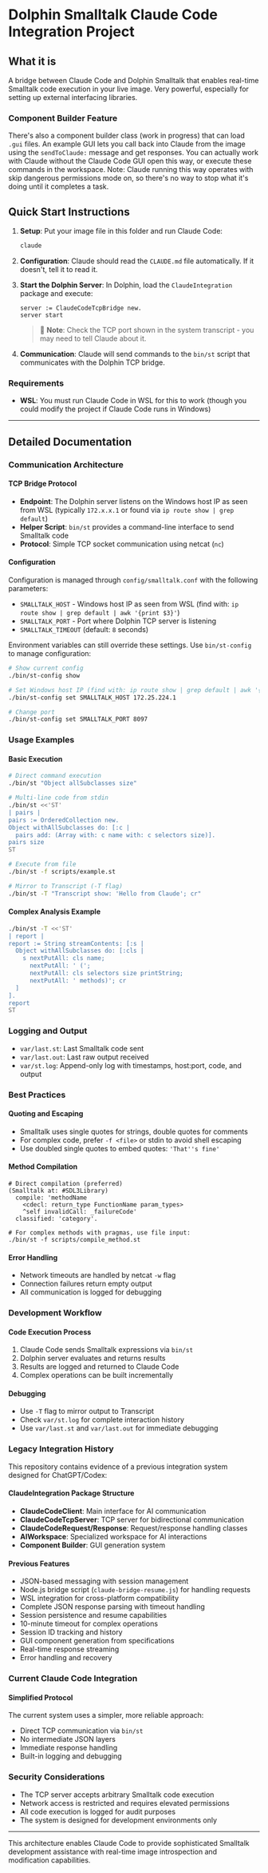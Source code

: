 # Dolphin Smalltalk Claude Code Integration Project

## What it is

A bridge between Claude Code and Dolphin Smalltalk that enables real-time Smalltalk code execution in your live image. Very powerful, especially for setting up external interfacing libraries.

### Component Builder Feature

There's also a component builder class (work in progress) that can load `.gui` files. An example GUI lets you call back into Claude from the image using the `sendToClaude:` message and get responses. You can actually work with Claude without the Claude Code GUI open this way, or execute these commands in the workspace. Note: Claude running this way operates with skip dangerous permissions mode on, so there's no way to stop what it's doing until it completes a task.

## Quick Start Instructions

1. **Setup**: Put your image file in this folder and run Claude Code:
   ```bash
   claude
   ```

2. **Configuration**: Claude should read the `CLAUDE.md` file automatically. If it doesn't, tell it to read it.

3. **Start the Dolphin Server**: In Dolphin, load the `ClaudeIntegration` package and execute:
   ```smalltalk
   server := ClaudeCodeTcpBridge new. 
   server start
   ```
   
   > 📝 **Note**: Check the TCP port shown in the system transcript - you may need to tell Claude about it.

4. **Communication**: Claude will send commands to the `bin/st` script that communicates with the Dolphin TCP bridge.

### Requirements

- **WSL**: You must run Claude Code in WSL for this to work (though you could modify the project if Claude Code runs in Windows)

---

## Detailed Documentation

### Communication Architecture

#### TCP Bridge Protocol
- **Endpoint**: The Dolphin server listens on the Windows host IP as seen from WSL (typically `172.x.x.1` or found via `ip route show | grep default`)
- **Helper Script**: `bin/st` provides a command-line interface to send Smalltalk code
- **Protocol**: Simple TCP socket communication using netcat (`nc`)

#### Configuration
Configuration is managed through `config/smalltalk.conf` with the following parameters:
- `SMALLTALK_HOST` - Windows host IP as seen from WSL (find with: `ip route show | grep default | awk '{print $3}'`)
- `SMALLTALK_PORT` - Port where Dolphin TCP server is listening
- `SMALLTALK_TIMEOUT` (default: `8` seconds)

Environment variables can still override these settings. Use `bin/st-config` to manage configuration:
```bash
# Show current config
./bin/st-config show

# Set Windows host IP (find with: ip route show | grep default | awk '{print $3}')
./bin/st-config set SMALLTALK_HOST 172.25.224.1

# Change port
./bin/st-config set SMALLTALK_PORT 8097
```

### Usage Examples

#### Basic Execution
```bash
# Direct command execution
./bin/st "Object allSubclasses size"

# Multi-line code from stdin
./bin/st <<'ST'
| pairs |
pairs := OrderedCollection new.
Object withAllSubclasses do: [:c | 
  pairs add: (Array with: c name with: c selectors size)].
pairs size
ST

# Execute from file
./bin/st -f scripts/example.st

# Mirror to Transcript (-T flag)
./bin/st -T "Transcript show: 'Hello from Claude'; cr"
```

#### Complex Analysis Example
```bash
./bin/st -T <<'ST'
| report |
report := String streamContents: [:s |
  Object withAllSubclasses do: [:cls |
    s nextPutAll: cls name; 
      nextPutAll: ' (';
      nextPutAll: cls selectors size printString;
      nextPutAll: ' methods)'; cr
  ]
].
report
ST
```

### Logging and Output
- `var/last.st`: Last Smalltalk code sent
- `var/last.out`: Last raw output received
- `var/st.log`: Append-only log with timestamps, host:port, code, and output

### Best Practices

#### Quoting and Escaping
- Smalltalk uses single quotes for strings, double quotes for comments
- For complex code, prefer `-f <file>` or stdin to avoid shell escaping
- Use doubled single quotes to embed quotes: `'That''s fine'`

#### Method Compilation
```smalltalk
# Direct compilation (preferred)
(Smalltalk at: #SDL3Library)
  compile: 'methodName
    <cdecl: return_type FunctionName param_types>
    ^self invalidCall: _failureCode'
  classified: 'category'.

# For complex methods with pragmas, use file input:
./bin/st -f scripts/compile_method.st
```

#### Error Handling
- Network timeouts are handled by netcat `-w` flag
- Connection failures return empty output
- All communication is logged for debugging

### Development Workflow

#### Code Execution Process
1. Claude Code sends Smalltalk expressions via `bin/st`
2. Dolphin server evaluates and returns results
3. Results are logged and returned to Claude Code
4. Complex operations can be built incrementally



#### Debugging
- Use `-T` flag to mirror output to Transcript
- Check `var/st.log` for complete interaction history
- Use `var/last.st` and `var/last.out` for immediate debugging

### Legacy Integration History

This repository contains evidence of a previous integration system designed for ChatGPT/Codex:

#### ClaudeIntegration Package Structure
- **ClaudeCodeClient**: Main interface for AI communication
- **ClaudeCodeTcpServer**: TCP server for bidirectional communication
- **ClaudeCodeRequest/Response**: Request/response handling classes
- **AIWorkspace**: Specialized workspace for AI interactions
- **Component Builder**: GUI generation system

#### Previous Features
- JSON-based messaging with session management
- Node.js bridge script (`claude-bridge-resume.js`) for handling requests
- WSL integration for cross-platform compatibility
- Complete JSON response parsing with timeout handling
- Session persistence and resume capabilities
- 10-minute timeout for complex operations
- Session ID tracking and history
- GUI component generation from specifications
- Real-time response streaming
- Error handling and recovery

### Current Claude Code Integration

#### Simplified Protocol
The current system uses a simpler, more reliable approach:
- Direct TCP communication via `bin/st`
- No intermediate JSON layers
- Immediate response handling
- Built-in logging and debugging

### Security Considerations

- The TCP server accepts arbitrary Smalltalk code execution
- Network access is restricted and requires elevated permissions
- All code execution is logged for audit purposes
- The system is designed for development environments only

---

This architecture enables Claude Code to provide sophisticated Smalltalk development assistance with real-time image introspection and modification capabilities.